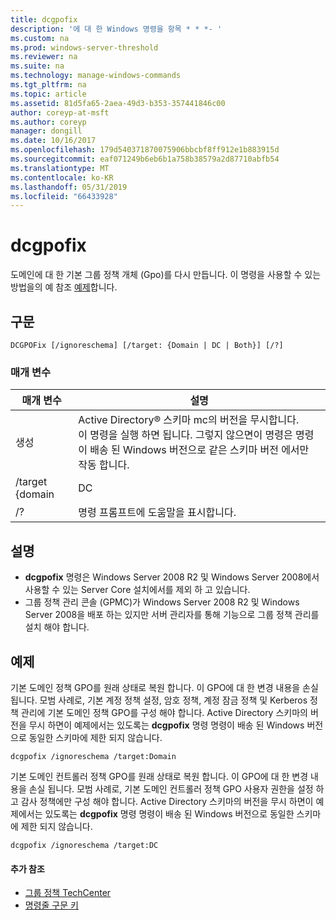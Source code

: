 ```yaml
---
title: dcgpofix
description: '에 대 한 Windows 명령을 항목 * * *- '
ms.custom: na
ms.prod: windows-server-threshold
ms.reviewer: na
ms.suite: na
ms.technology: manage-windows-commands
ms.tgt_pltfrm: na
ms.topic: article
ms.assetid: 81d5fa65-2aea-49d3-b353-357441846c00
author: coreyp-at-msft
ms.author: coreyp
manager: dongill
ms.date: 10/16/2017
ms.openlocfilehash: 179d540371870075906bbcbf8ff912e1b883915d
ms.sourcegitcommit: eaf071249b6eb6b1a758b38579a2d87710abfb54
ms.translationtype: MT
ms.contentlocale: ko-KR
ms.lasthandoff: 05/31/2019
ms.locfileid: "66433928"
---
```

# <a name="dcgpofix"></a>dcgpofix



도메인에 대 한 기본 그룹 정책 개체 (Gpo)를 다시 만듭니다. 이 명령을 사용할 수 있는 방법을의 예 참조 [예제](#BKMK_Examples)합니다.

## <a name="syntax"></a>구문

```
DCGPOFix [/ignoreschema] [/target: {Domain | DC | Both}] [/?]
```

### <a name="parameters"></a>매개 변수

|    매개 변수    |                                                                                                 설명                                                                                                 |
|-----------------|-------------------------------------------------------------------------------------------------------------------------------------------------------------------------------------------------------------|
|  생성  | Active Directory® 스키마 mc의 버전을 무시합니다.</br>이 명령을 실행 하면 됩니다. 그렇지 않으면이 명령은 명령이 배송 된 Windows 버전으로 같은 스키마 버전 에서만 작동 합니다. |
| /target {domain |                                                                                                     DC                                                                                                      |
|       /?        |                                                                                    명령 프롬프트에 도움말을 표시합니다.                                                                                     |

## <a name="remarks"></a>설명

-   **dcgpofix** 명령은 Windows Server 2008 R2 및 Windows Server 2008에서 사용할 수 있는 Server Core 설치에서를 제외 하 고 있습니다.
-   그룹 정책 관리 콘솔 (GPMC)가 Windows Server 2008 R2 및 Windows Server 2008을 배포 하는 있지만 서버 관리자를 통해 기능으로 그룹 정책 관리를 설치 해야 합니다.

## <a name="BKMK_Examples"></a>예제

기본 도메인 정책 GPO를 원래 상태로 복원 합니다. 이 GPO에 대 한 변경 내용을 손실 됩니다. 모범 사례로, 기본 계정 정책 설정, 암호 정책, 계정 잠금 정책 및 Kerberos 정책 관리에 기본 도메인 정책 GPO를 구성 해야 합니다. Active Directory 스키마의 버전을 무시 하면이 예제에서는 있도록는 **dcgpofix** 명령 명령이 배송 된 Windows 버전으로 동일한 스키마에 제한 되지 않습니다.
```
dcgpofix /ignoreschema /target:Domain
```
기본 도메인 컨트롤러 정책 GPO를 원래 상태로 복원 합니다. 이 GPO에 대 한 변경 내용을 손실 됩니다. 모범 사례로, 기본 도메인 컨트롤러 정책 GPO 사용자 권한을 설정 하 고 감사 정책에만 구성 해야 합니다. Active Directory 스키마의 버전을 무시 하면이 예제에서는 있도록는 **dcgpofix** 명령 명령이 배송 된 Windows 버전으로 동일한 스키마에 제한 되지 않습니다.
```
dcgpofix /ignoreschema /target:DC
```

#### <a name="additional-references"></a>추가 참조

-   [그룹 정책 TechCenter](https://go.microsoft.com/fwlink/?LinkID=145531)
-   [명령줄 구문 키](command-line-syntax-key.md)